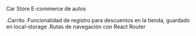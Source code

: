 Car Store
E-commerce de autos

.Carrito
.Funcionalidad de registro para descuentos en la tienda, guardado en local-storage
.Rutas de navegación con React Router
